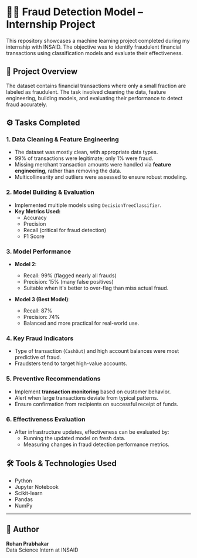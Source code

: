 
# 🕵️‍♂️ Fraud Detection Model – Internship Project

This repository showcases a machine learning project completed during my internship with INSAID. The objective was to identify fraudulent financial transactions using classification models and evaluate their effectiveness.

## 📁 Project Overview

The dataset contains financial transactions where only a small fraction are labeled as fraudulent. The task involved cleaning the data, feature engineering, building models, and evaluating their performance to detect fraud accurately.

## ⚙️ Tasks Completed

### 1. **Data Cleaning & Feature Engineering**
- The dataset was mostly clean, with appropriate data types.
- 99% of transactions were legitimate; only 1% were fraud.
- Missing merchant transaction amounts were handled via **feature engineering**, rather than removing the data.
- Multicollinearity and outliers were assessed to ensure robust modeling.

### 2. **Model Building & Evaluation**
- Implemented multiple models using `DecisionTreeClassifier`.
- **Key Metrics Used:**
  - Accuracy
  - Precision
  - Recall (critical for fraud detection)
  - F1 Score

### 3. **Model Performance**
- **Model 2**: 
  - Recall: 99% (flagged nearly all frauds)
  - Precision: 15% (many false positives)
  - Suitable when it's better to over-flag than miss actual fraud.

- **Model 3 (Best Model)**:
  - Recall: 87%
  - Precision: 74%
  - Balanced and more practical for real-world use.

### 4. **Key Fraud Indicators**
- Type of transaction (`CashOut`) and high account balances were most predictive of fraud.
- Fraudsters tend to target high-value accounts.

### 5. **Preventive Recommendations**
- Implement **transaction monitoring** based on customer behavior.
- Alert when large transactions deviate from typical patterns.
- Ensure confirmation from recipients on successful receipt of funds.

### 6. **Effectiveness Evaluation**
- After infrastructure updates, effectiveness can be evaluated by:
  - Running the updated model on fresh data.
  - Measuring changes in fraud detection performance metrics.

## 🛠️ Tools & Technologies Used
- Python
- Jupyter Notebook
- Scikit-learn
- Pandas
- NumPy

---

## 📌 Author

**Rohan Prabhakar**  
Data Science Intern at INSAID

